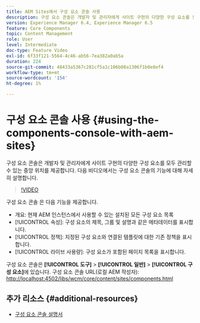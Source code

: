```yaml
---
title: AEM Sites에서 구성 요소 콘솔 사용
description: 구성 요소 콘솔은 개발자 및 관리자에게 사이트 구현의 다양한 구성 요소를 모두 관리할 수 있는 중앙 위치를 제공합니다. 다음 비디오에서는 구성 요소 콘솔의 기능에 대해 자세히 설명합니다.
version: Experience Manager 6.4, Experience Manager 6.5
feature: Core Components
topic: Content Management
role: User
level: Intermediate
doc-type: Feature Video
exl-id: 6f33f121-5564-4c46-ab56-7ea382a0ab5a
duration: 224
source-git-commit: 48433a5367c281cf5a1c106b08a1306f1b0e8ef4
workflow-type: tm+mt
source-wordcount: '154'
ht-degree: 1%

---
```


# 구성 요소 콘솔 사용 {#using-the-components-console-with-aem-sites}

구성 요소 콘솔은 개발자 및 관리자에게 사이트 구현의 다양한 구성 요소를 모두 관리할 수 있는 중앙 위치를 제공합니다. 다음 비디오에서는 구성 요소 콘솔의 기능에 대해 자세히 설명합니다.

>[!VIDEO](https://video.tv.adobe.com/v/17417?quality=12&learn=on)

구성 요소 콘솔 은 다음 기능을 제공합니다.

* 개요: 현재 AEM 인스턴스에서 사용할 수 있는 설치된 모든 구성 요소 목록
* [!UICONTROL 속성]: 구성 요소의 제목, 그룹 및 설명과 같은 메타데이터를 표시합니다.
* [!UICONTROL 정책]: 지정된 구성 요소와 연결된 템플릿에 대한 기존 정책을 표시합니다.
* [!UICONTROL 라이브 사용량]: 구성 요소가 포함된 페이지 목록을 표시합니다.

구성 요소 콘솔은 **[!UICONTROL 도구]** > **[!UICONTROL 일반]** > **[!UICONTROL 구성 요소]**&#x200B;에 있습니다.
구성 요소 콘솔 URL(로컬 AEM 작성자): [http://localhost:4502/libs/wcm/core/content/sites/components.html](http://localhost:4502/libs/wcm/core/content/sites/components.html)

## 추가 리소스 {#additional-resources}

* [구성 요소 콘솔 설명서](https://helpx.adobe.com/kr/experience-manager/6-5/sites/authoring/using/default-components-console.html)
